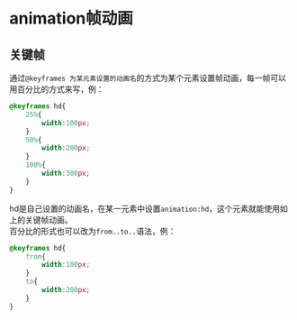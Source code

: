 #  animation帧动画  
##  关键帧
通过`@keyframes 为某元素设置的动画名`的方式为某个元素设置帧动画，每一帧可以用百分比的方式来写，例：
```css
@keyframes hd{
    25%{
        width:100px;
    }
    50%{
        width:200px;
    }
    100%{
        width:300px;
    }
}
```

hd是自己设置的动画名，在某一元素中设置`animation:hd`，这个元素就能使用如上的关键帧动画。  
百分比的形式也可以改为`from..to..`语法，例：  

```css
@keyframes hd{
    from{
        width:100px;
    }
    to{
        width:200px;
    }
}
```
